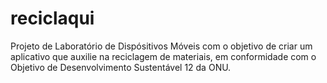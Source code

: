# reciclaqui

Projeto de Laboratório de Dispósitivos Móveis com o objetivo de criar um aplicativo que auxilie na reciclagem de materiais, em conformidade com o Objetivo de Desenvolvimento Sustentável 12 da ONU.